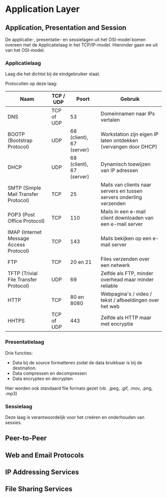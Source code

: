 # Application Layer

## Application, Presentation and Session

De applicatie-, presentatie- en sessielagen uit het OSI-model komen overeen met de Applicatielaag in het TCP/IP-model. Hieronder gaan we uit van het OSI-model.

### Applicatielaag

Laag die het dichtst bij de eindgebruiker staat.

Protocollen op deze laag:

| Naam                                    | TCP / UDP  | Poort                    | Gebruik                                                              |
| --------------------------------------- | ---------- | ------------------------ | -------------------------------------------------------------------- |
| DNS                                     | TCP of UDP | 53                       | Domeinnamen naar IPs vertalen                                        |
| BOOTP (Bootstrap Protocol)              | UDP        | 68 (client), 67 (server) | Workstation zijn eigen IP laten ontdekken (vervangen door DHCP)      |
| DHCP                                    | UDP        | 68 (client), 67 (server) | Dynamisch toewijzen van IP adressen                                  |
| SMTP (Simple Mail Transfer Protocol)    | TCP        | 25                       | Mails van clients naar servers en tussen servers onderling verzenden |
| POP3 (Post Office Protocol)             | TCP        | 110                      | Mails in een e-mail client downloaden van een e-mail server          |
| IMAP (Internet Message Access Protocol) | TCP        | 143                      | Mails bekijken op een e-mail server                                  |
| FTP                                     | TCP        | 20 en 21                 | Files verzenden over een netwerk                                     |
| TFTP (Trivial File Transfer Protocol)   | UDP        | 69                       | Zelfde als FTP, minder overhead maar minder reliable                 |
| HTTP                                    | TCP        | 80 en 8080               | Webpagina's / video / tekst / afbeeldingen over het web              |
| HHTPS                                   | TCP of UDP | 443                      | Zelfde als HTTP maar met encryptie                                   |

### Presentatielaag

Drie functies:

- Data bij de source formatteren zodat de data bruikbaar is bij de destination.
- Data compressen en decompressen
- Data encrypten en decrypten

Hier worden ook standaard file formats gezet (vb. .jpeg, .gif, .mov, .png, .mp3)

### Sessielaag

Deze laag is verantwoordelijk voor het creëren en onderhouden van sessies.

## Peer-to-Peer

## Web and Email Protocols

## IP Addressing Services

## File Sharing Services

